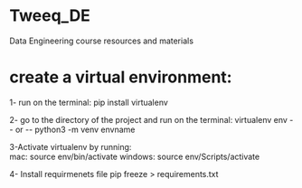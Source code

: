# Tweeq_DE
Data Engineering course resources and materials

# create a virtual environment:

1- run on the terminal: pip install virtualenv

2- go to the directory of the project and run on the terminal: 
virtualenv env
-- or --
python3 -m venv envname

3-Activate virtualenv by running:  
mac: source env/bin/activate
windows: source env/Scripts/activate

4- Install requirmenets file
pip freeze > requirements.txt

